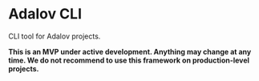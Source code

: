 # Adalov CLI
CLI tool for Adalov projects.

**This is an MVP under active development. Anything may change at any time. We do not recommend to use this framework on production-level projects.**
